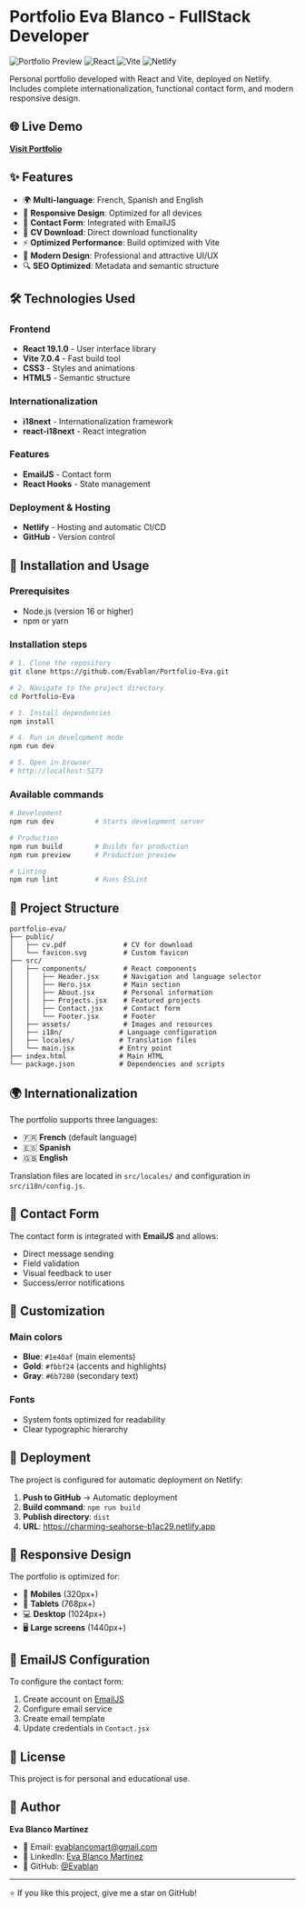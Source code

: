 # Portfolio Eva Blanco - FullStack Developer

![Portfolio Preview](https://img.shields.io/badge/Status-Live-brightgreen)
![React](https://img.shields.io/badge/React-19.1.0-blue)
![Vite](https://img.shields.io/badge/Vite-7.0.4-purple)
![Netlify](https://img.shields.io/badge/Deploy-Netlify-00C7B7)

Personal portfolio developed with React and Vite, deployed on Netlify. Includes complete internationalization, functional contact form, and modern responsive design.

## 🌐 Live Demo

**[Visit Portfolio](https://charming-seahorse-b1ac29.netlify.app)**

## ✨ Features

- 🌍 **Multi-language**: French, Spanish and English
- 📱 **Responsive Design**: Optimized for all devices
- 📧 **Contact Form**: Integrated with EmailJS
- 📄 **CV Download**: Direct download functionality
- ⚡ **Optimized Performance**: Build optimized with Vite
- 🎨 **Modern Design**: Professional and attractive UI/UX
- 🔍 **SEO Optimized**: Metadata and semantic structure

## 🛠️ Technologies Used

### Frontend
- **React 19.1.0** - User interface library
- **Vite 7.0.4** - Fast build tool
- **CSS3** - Styles and animations
- **HTML5** - Semantic structure

### Internationalization
- **i18next** - Internationalization framework
- **react-i18next** - React integration

### Features
- **EmailJS** - Contact form
- **React Hooks** - State management

### Deployment & Hosting
- **Netlify** - Hosting and automatic CI/CD
- **GitHub** - Version control

## 🚀 Installation and Usage

### Prerequisites
- Node.js (version 16 or higher)
- npm or yarn

### Installation steps

```bash
# 1. Clone the repository
git clone https://github.com/Evablan/Portfolio-Eva.git

# 2. Navigate to the project directory
cd Portfolio-Eva

# 3. Install dependencies
npm install

# 4. Run in development mode
npm run dev

# 5. Open in browser
# http://localhost:5173
```

### Available commands

```bash
# Development
npm run dev          # Starts development server

# Production
npm run build        # Builds for production
npm run preview      # Production preview

# Linting
npm run lint         # Runs ESLint
```

## 📁 Project Structure

```
portfolio-eva/
├── public/
│   ├── cv.pdf              # CV for download
│   └── favicon.svg         # Custom favicon
├── src/
│   ├── components/         # React components
│   │   ├── Header.jsx      # Navigation and language selector
│   │   ├── Hero.jsx        # Main section
│   │   ├── About.jsx       # Personal information
│   │   ├── Projects.jsx    # Featured projects
│   │   ├── Contact.jsx     # Contact form
│   │   └── Footer.jsx      # Footer
│   ├── assets/             # Images and resources
│   ├── i18n/              # Language configuration
│   ├── locales/           # Translation files
│   └── main.jsx           # Entry point
├── index.html             # Main HTML
└── package.json           # Dependencies and scripts
```

## 🌍 Internationalization

The portfolio supports three languages:

- 🇫🇷 **French** (default language)
- 🇪🇸 **Spanish**
- 🇬🇧 **English**

Translation files are located in `src/locales/` and configuration in `src/i18n/config.js`.

## 📧 Contact Form

The contact form is integrated with **EmailJS** and allows:

- Direct message sending
- Field validation
- Visual feedback to user
- Success/error notifications

## 🎨 Customization

### Main colors
- **Blue**: `#1e40af` (main elements)
- **Gold**: `#fbbf24` (accents and highlights)
- **Gray**: `#6b7280` (secondary text)

### Fonts
- System fonts optimized for readability
- Clear typographic hierarchy

## 🚀 Deployment

The project is configured for automatic deployment on Netlify:

1. **Push to GitHub** → Automatic deployment
2. **Build command**: `npm run build`
3. **Publish directory**: `dist`
4. **URL**: https://charming-seahorse-b1ac29.netlify.app

## 📱 Responsive Design

The portfolio is optimized for:

- 📱 **Mobiles** (320px+)
- 📱 **Tablets** (768px+)
- 💻 **Desktop** (1024px+)
- 🖥️ **Large screens** (1440px+)

## 🔧 EmailJS Configuration

To configure the contact form:

1. Create account on [EmailJS](https://www.emailjs.com/)
2. Configure email service
3. Create email template
4. Update credentials in `Contact.jsx`

## 📄 License

This project is for personal and educational use.

## 👤 Author

**Eva Blanco Martínez**
- 📧 Email: evablancomart@gmail.com
- 💼 LinkedIn: [Eva Blanco Martínez](https://www.linkedin.com/in/eva-blanco-mart%C3%ADnez-5a8617158/)
- 🐙 GitHub: [@Evablan](https://github.com/Evablan)

---

⭐ If you like this project, give me a star on GitHub!

